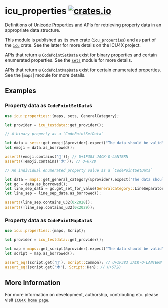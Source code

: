 # icu_properties [![crates.io](https://img.shields.io/crates/v/icu_properties)](https://crates.io/crates/icu_properties)

Definitions of [Unicode Properties] and APIs for
retrieving property data in an appropriate data structure.

This module is published as its own crate ([`icu_properties`](https://docs.rs/icu_properties/latest/icu_properties/))
and as part of the [`icu`](https://docs.rs/icu/latest/icu/) crate. See the latter for more details on the ICU4X project.

APIs that return a [`CodePointSetData`] exist for binary properties and certain enumerated
properties. See the [`sets`] module for more details.

APIs that return a [`CodePointMapData`] exist for certain enumerated properties. See the
[`maps`] module for more details.

## Examples

### Property data as `CodePointSetData`s

```rust
use icu::properties::{maps, sets, GeneralCategory};

let provider = icu_testdata::get_provider();

// A binary property as a `CodePointSetData`

let data = sets::get_emoji(&provider).expect("The data should be valid");
let emoji = data.as_borrowed();

assert!(emoji.contains('🎃')); // U+1F383 JACK-O-LANTERN
assert!(!emoji.contains('木')); // U+6728

// An individual enumerated property value as a `CodePointSetData`

let data = maps::get_general_category(&provider).expect("The data should be valid");
let gc = data.as_borrowed();
let line_sep_data = gc.get_set_for_value(GeneralCategory::LineSeparator);
let line_sep = line_sep_data.as_borrowed();

assert!(line_sep.contains_u32(0x2028));
assert!(!line_sep.contains_u32(0x2029));
```

### Property data as `CodePointMapData`s

```rust
use icu::properties::{maps, Script};

let provider = icu_testdata::get_provider();

let map = maps::get_script(&provider).expect("The data should be valid");
let script = map.as_borrowed();

assert_eq!(script.get('🎃'), Script::Common); // U+1F383 JACK-O-LANTERN
assert_eq!(script.get('木'), Script::Han); // U+6728
```

[`ICU4X`]: ../icu/index.html
[Unicode Properties]: https://unicode-org.github.io/icu/userguide/strings/properties.html
[`CodePointSetData`]: crate::sets::CodePointSetData
[`CodePointMapData`]: crate::maps::CodePointMapData
[`sets`]: crate::sets

## More Information

For more information on development, authorship, contributing etc. please visit [`ICU4X home page`](https://github.com/unicode-org/icu4x).
